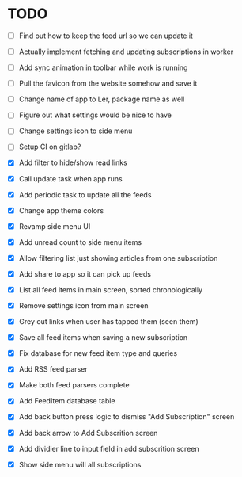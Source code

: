 # TODO

- [ ] Find out how to keep the feed url so we can update it
- [ ] Actually implement fetching and updating subscriptions in worker
- [ ] Add sync animation in toolbar while work is running
- [ ] Pull the favicon from the website somehow and save it
- [ ] Change name of app to Ler, package name as well

- [ ] Figure out what settings would be nice to have
- [ ] Change settings icon to side menu
- [ ] Setup CI on gitlab?

- [x] Add filter to hide/show read links
- [x] Call update task when app runs
- [x] Add periodic task to update all the feeds
- [x] Change app theme colors
- [x] Revamp side menu UI
- [x] Add unread count to side menu items
- [x] Allow filtering list just showing articles from one subscription
- [x] Add share to app so it can pick up feeds
- [x] List all feed items in main screen, sorted chronologically
- [x] Remove settings icon from main screen
- [x] Grey out links when user has tapped them (seen them)
- [x] Save all feed items when saving a new subscription
- [x] Fix database for new feed item type and queries
- [x] Add RSS feed parser
- [x] Make both feed parsers complete
- [x] Add FeedItem database table
- [x] Add back button press logic to dismiss "Add Subscription" screen
- [x] Add back arrow to Add Subscrition screen
- [x] Add dividier line to input field in add subscrition screen
- [x] Show side menu will all subscriptions
